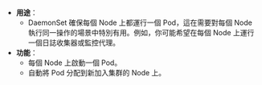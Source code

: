 
- **用途**：
	- DaemonSet 確保每個 Node 上都運行一個 Pod，這在需要對每個 Node 執行同一操作的場景中特別有用。例如，你可能希望在每個 Node 上運行一個日誌收集器或監控代理。
- **功能**：
	- 每個 Node 上啟動一個 Pod。
	- 自動將 Pod 分配到新加入集群的 Node 上。